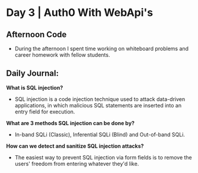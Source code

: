 # Day 3 | Auth0 With WebApi's

## Afternoon Code
+ During the afternoon I spent time working on whiteboard problems and career homework with fellow students.

## Daily Journal:

**What is SQL injection?**

+ SQL injection is a code injection technique used to attack data-driven applications, in which malicious SQL statements are inserted into an entry field for execution.

**What are 3 methods SQL injection can be done by?**

+ In-band SQLi (Classic), Inferential SQLi (Blind) and Out-of-band SQLi.

**How can we detect and sanitize SQL injection attacks?**

+ The easiest way to prevent SQL injection via form fields is to remove the users' freedom from entering whatever they'd like.
